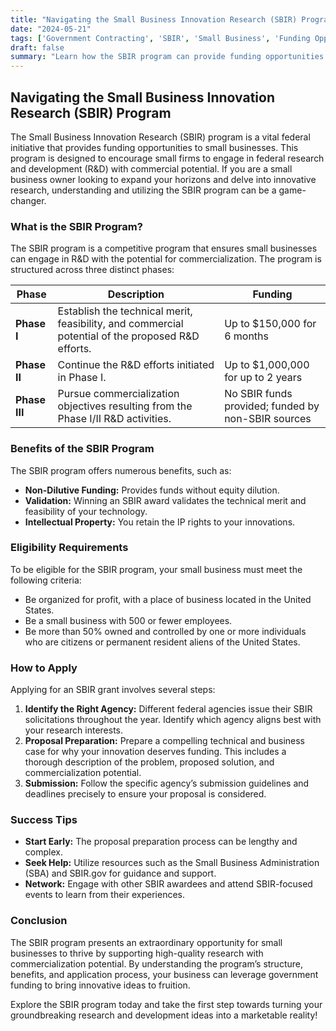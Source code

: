 ```yaml
---
title: "Navigating the Small Business Innovation Research (SBIR) Program"
date: "2024-05-21"
tags: ['Government Contracting', 'SBIR', 'Small Business', 'Funding Opportunities', 'Federal Research', 'Commercialization', 'Innovation', 'R&D', 'Grants']
draft: false
summary: "Learn how the SBIR program can provide funding opportunities for small businesses to engage in federal research and development with commercialization potential."
---
```


## Navigating the Small Business Innovation Research (SBIR) Program

The Small Business Innovation Research (SBIR) program is a vital federal initiative that provides funding opportunities to small businesses. This program is designed to encourage small firms to engage in federal research and development (R&D) with commercial potential. If you are a small business owner looking to expand your horizons and delve into innovative research, understanding and utilizing the SBIR program can be a game-changer. 

### **What is the SBIR Program?**

The SBIR program is a competitive program that ensures small businesses can engage in R&D with the potential for commercialization. The program is structured across three distinct phases:

| Phase | Description | Funding |
|-------|-------------|---------|
| **Phase I** | Establish the technical merit, feasibility, and commercial potential of the proposed R&D efforts. | Up to $150,000 for 6 months |
| **Phase II** | Continue the R&D efforts initiated in Phase I. | Up to $1,000,000 for up to 2 years |
| **Phase III** | Pursue commercialization objectives resulting from the Phase I/II R&D activities. | No SBIR funds provided; funded by non-SBIR sources |

### **Benefits of the SBIR Program**

The SBIR program offers numerous benefits, such as:

- **Non-Dilutive Funding:** Provides funds without equity dilution.
- **Validation:** Winning an SBIR award validates the technical merit and feasibility of your technology.
- **Intellectual Property:** You retain the IP rights to your innovations.

### **Eligibility Requirements**

To be eligible for the SBIR program, your small business must meet the following criteria:

- Be organized for profit, with a place of business located in the United States.
- Be a small business with 500 or fewer employees.
- Be more than 50% owned and controlled by one or more individuals who are citizens or permanent resident aliens of the United States.

### **How to Apply**

Applying for an SBIR grant involves several steps:

1. **Identify the Right Agency:** Different federal agencies issue their SBIR solicitations throughout the year. Identify which agency aligns best with your research interests.
2. **Proposal Preparation:** Prepare a compelling technical and business case for why your innovation deserves funding. This includes a thorough description of the problem, proposed solution, and commercialization potential.
3. **Submission:** Follow the specific agency’s submission guidelines and deadlines precisely to ensure your proposal is considered.

### **Success Tips**

- **Start Early:** The proposal preparation process can be lengthy and complex.
- **Seek Help:** Utilize resources such as the Small Business Administration (SBA) and SBIR.gov for guidance and support.
- **Network:** Engage with other SBIR awardees and attend SBIR-focused events to learn from their experiences.

### **Conclusion**

The SBIR program presents an extraordinary opportunity for small businesses to thrive by supporting high-quality research with commercialization potential. By understanding the program’s structure, benefits, and application process, your business can leverage government funding to bring innovative ideas to fruition.

Explore the SBIR program today and take the first step towards turning your groundbreaking research and development ideas into a marketable reality!
```
